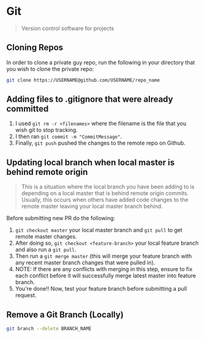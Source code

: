 # Git

> Version control software for projects

## Cloning Repos

In order to clone a private guy repo, run the following in your directory that you wish to clone the private repo:

```bash
git clone https://USERNAME@github.com/USERNAME/repo_name
```

## Adding files to .gitignore that were already committed

1. I used `git rm -r <filenames>`  where the filename is the file that you wish git to stop tracking. 
2. I then ran `git commit -m "CommitMessage"`. 
3. Finally, `git push` pushed the changes to the remote repo on Github.

## Updating local branch when local master is behind remote origin

> This is a situation where the local branch you have been adding to is depending on a local master that is behind remote origin commits.
> Usually, this occurs when others have added code changes to the remote master leaving your local master branch behind.

Before submitting new PR do the following:

1. `git checkout master` your local master branch and `git pull` to get remote master changes.
2. After doing so, `git checkout <feature-branch>` your local feature branch and also run a `git pull`.
3. Then run a `git merge master` (this will merge your feature branch with any recent master branch changes that were pulled in).
4. NOTE: If there are any conflicts with merging in this step, ensure to fix each conflict before it will successfully merge latest master into feature branch.
5. You're done!! Now, test your feature branch before submitting a pull request.


## Remove a Git Branch (Locally)

```bash
git branch --delete BRANCH_NAME
```


